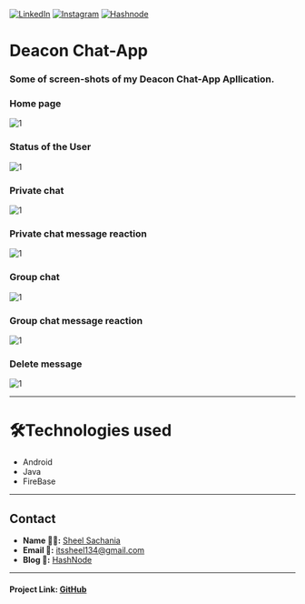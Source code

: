 <!-- Social Links -->
[![LinkedIn][linkedin-shield]][linkedin-url]
[![Instagram][instagram-shield]][instagram-url]
[![Hashnode][hashnode-shield]][hashnode-url]



# Deacon Chat-App

### Some of screen-shots of my Deacon Chat-App Apllication.

### Home page
![1](./ss/Home-Page.jpg)
### Status of the User
![1](./ss/Status.jpg)
### Private chat
![1](./ss/Private-chat.jpg)
### Private chat message reaction
![1](./ss/Reaction-of-message.jpg)
### Group chat
![1](./ss/Group-chat.jpg)
### Group chat message reaction
![1](./ss/Group-chat-reaction.jpg)
### Delete message
![1](./ss/Delete-message.jpg)


---

# 🛠️Technologies used

- Android
- Java
- FireBase

---


## Contact

- **Name 👨‍💻:** [Sheel Sachania](https://github.com/sheel1710)
- **Email 📧:** [itssheel134@gmail.com](mailto:itssheel134@gmail.com)
- **Blog 📝:** [HashNode](https://sheel.hashnode.dev/)

---

#### Project Link: [GitHub](https://github.com/sheel1710/Deacon--Chat-App)







<!-- Linkedin -->

[linkedin-shield]: https://img.shields.io/badge/-LinkedIn-black.svg?style=for-the-badge&logo=linkedin&colorB=0B5FBB
[linkedin-url]: https://www.linkedin.com/in/sheel-sachania/

<!-- Instagram -->

[instagram-shield]: https://img.shields.io/badge/Instagram-%23E4405F.svg?style=for-the-badge&logo=Instagram&logoColor=white
[instagram-url]: https://instagram.com/_sheelsachania_


<!-- Hashnode -->

[hashnode-shield]: https://img.shields.io/badge/Hashnode-2962FF?style=for-the-badge&logo=hashnode&logoColor=white
[hashnode-url]: https://sheel.hashnode.dev/

